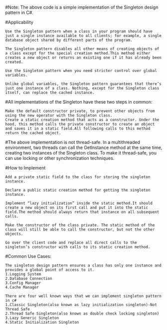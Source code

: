 #Note: The above code is a simple implementation of the Singleton design pattern in C#.  

#Applicability
	
	Use the Singleton pattern when a class in your program should have just a single instance available to all clients; for example, a single database object shared by different parts of the program.

    The Singleton pattern disables all other means of creating objects of a class except for the special creation method.This method either creates a new object or returns an existing one if it has already been created.

    Use the Singleton pattern when you need stricter control over global variables.

    Unlike global variables, the Singleton pattern guarantees that there’s just one instance of a class. Nothing, except for the Singleton class itself, can replace the cached instance.

#All implementations of the Singleton have these two steps in common:

    Make the default constructor private, to prevent other objects from using the new operator with the Singleton class.
    Create a static creation method that acts as a constructor. Under the hood, this method calls the private constructor to create an object and saves it in a static field.All following calls to this method return the cached object.

#The above implementation is not thread-safe. In a multithreaded environment, two threads can call the GetInstance method at the same time, creating two instances of the Singleton class. To make it thread-safe, you can use locking or other synchronization techniques.

#How to Implement

	Add a private static field to the class for storing the singleton instance.

    Declare a public static creation method for getting the singleton instance.

    Implement “lazy initialization” inside the static method.It should create a new object on its first call and put it into the static field.The method should always return that instance on all subsequent calls.

    Make the constructor of the class private. The static method of the class will still be able to call the constructor, but not the other objects.

    Go over the client code and replace all direct calls to the singleton’s constructor with calls to its static creation method.

#Common Use Cases:

    The singleton design pattern ensures a class has only one instance and provides a global point of access to it.
    1.Logging System
    2.Database Connection
    3.Config Manager
    4.Cache Manager
    
    There are four well known ways that we can implement singleton pattern in c#
    1.Classic Singleton(also known as lazy initialization singleton)-Not Thread Safe
    2.Thread Safe Singleton(also known as double check locking singleton)
    3.Lazy Generic Singleton
    4.Static Initialization Singleton